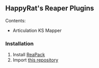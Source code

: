 ## HappyRat's Reaper Plugins

Contents:

- Articulation KS Mapper

### Installation

1. Install [ReaPack](https://reapack.com/user-guide) 
2. Import [this repository](https://github.com/kbhaines/reaper/raw/main/index.xml)
